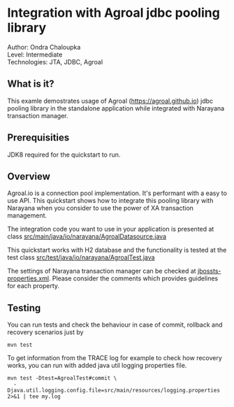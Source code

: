 Integration with Agroal jdbc pooling library 
===

Author: Ondra Chaloupka<br/>
Level: Intermediate<br/>
Technologies: JTA, JDBC, Agroal


What is it?
---

This examle demostrates usage of Agroal (https://agroal.github.io) jdbc pooling library
in the standalone application while integrated with Narayana transaction manager.


Prerequisities
---

JDK8 required for the quickstart to run.


Overview
---

Agroal.io is a connection pool implementation. It's performant with a easy to use API.
This quickstart shows how to integrate this pooling library with Narayana
when you consider to use the power of XA transaction management.

The integration code you want to use in your application is presented at class
[src/main/java/io/narayana/AgroalDatasource.java](src/main/java/io/narayana/AgroalDatasource.java)

This quickstart works with H2 database and the functionality is tested at the test class
[src/test/java/io/narayana/AgroalTest.java](src/test/java/io/narayana/AgroalTest.java)

The settings of Narayana transaction manager can be checked at
[jbossts-properties.xml](src/main/resources/jbossts-properties.xml).
Please consider the comments which provides guidelines for each property. 


Testing
---

You can run tests and check the behaviour in case of commit, rollback and recovery scenarios just by

```
mvn test
```

To get information from the TRACE log for example to check how recovery works, you can run with added java util logging
properties file.

```
mvn test -Dtest=AgroalTest#commit \
  -Djava.util.logging.config.file=src/main/resources/logging.properties 2>&1 | tee my.log
```
